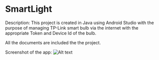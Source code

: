 # SmartLight

Description: This project is created in Java using Android Studio with the purpose of managing TP-Link smart bulb via the internet with the appropriate Token and Device Id of the bulb.

All the documents are included the the project.

Screenshot of the app:
![Alt text](/SmartLight/screenshots/Screenshot_1.jpg?raw=true "")